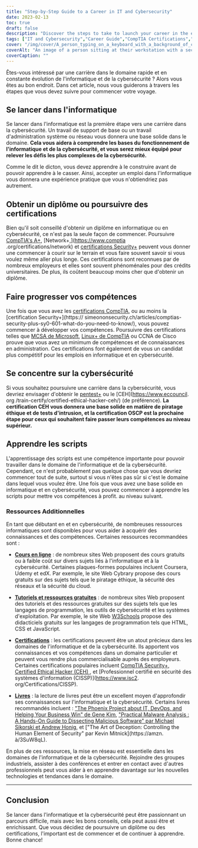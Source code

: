 ```yaml
---
title: "Step-by-Step Guide to a Career in IT and Cybersecurity"
date: 2023-02-13
toc: true
draft: false
description: "Discover the steps to take to launch your career in the exciting and ever-evolving field of IT and Cybersecurity with this comprehensive guide"
tags: ["IT and Cybersecurity","Career Guide","CompTIA Certifications","MCSA","Linux+","CCNA","Penetration Testing","Ethical Hacking","OSCP","Scripting","IT Jobs","Cybersecurity Jobs"]
cover: "/img/cover/A_person_typing_on_a_keyboard_with_a_background_of_computer.png"
coverAlt: "An image of a person sitting at their workstation with a security lock in the foreground, indicating the importance of securing workstations."
coverCaption: ""
---
```


  Êtes-vous intéressé par une carrière dans le domaine rapide et en constante évolution de l'informatique et de la cybersécurité ? Alors vous êtes au bon endroit. Dans cet article, nous vous guiderons à travers les étapes que vous devez suivre pour commencer votre voyage.  ## Se lancer dans l'informatique  Se lancer dans l'informatique est la première étape vers une carrière dans la cybersécurité. Un travail de support de base ou un travail d'administration système ou réseau vous donnera une base solide dans le domaine. **Cela vous aidera à comprendre les bases du fonctionnement de l'informatique et de la cybersécurité, et vous serez mieux équipé pour relever les défis les plus complexes de la cybersécurité.**  Comme le dit le dicton, vous devez apprendre à le construire avant de pouvoir apprendre à le casser. Ainsi, accepter un emploi dans l'informatique vous donnera une expérience pratique que vous n'obtiendriez pas autrement.  ## Obtenir un diplôme ou poursuivre des certifications  Bien qu'il soit conseillé d'obtenir un diplôme en informatique ou en cybersécurité, ce n'est pas la seule façon de commencer. Poursuivre [CompTIA's A+](https://simeononsecurity.ch/articles/passing-comptias-a-plus-exams-220-1101-and-220-1102/), [Network+,](https://www.comptia .org/certifications/network) et [certifications Security+](https://simeononsecurity.ch/articles/comptias-security-plus-sy0-601-what-do-you-need-to-know/) peuvent vous donner une commencer à courir sur le terrain et vous faire souvent savoir si vous voulez même aller plus longe. Ces certifications sont reconnues par de nombreux employeurs et elles sont souvent phénoménales pour des crédits universitaires. De plus, ils coûtent beaucoup moins cher que d'obtenir un diplôme.  ## Faire progresser vos compétences  Une fois que vous avez les [certifications CompTIA](https://simeononsecurity.ch/articles/tips-and-tricks-for-passing-comptia-exams/), ou au moins la [certification Security+](https:// simeononsecurity.ch/articles/comptias-security-plus-sy0-601-what-do-you-need-to-know/), vous pouvez commencer à développer vos compétences. Poursuivre des certifications telles que [MCSA de Microsoft](https://www.microsoft.com/en-us/learning/certification), [Linux+ de CompTIA](https://www.comptia.org/certifications/linux) ou CCNA de Cisco prouve que vous avez un minimum de compétences et de connaissances en administration. Ces certifications font également de vous un candidat plus compétitif pour les emplois en informatique et en cybersécurité.  ## Se concentre sur la cybersécurité  Si vous souhaitez poursuivre une carrière dans la cybersécurité, vous devriez envisager d'obtenir le [pentest+](https://www.comptia.org/certifications/pentest) ou le [CEH](https://www.eccouncil. org /train-certify/certified-ethical-hacker-ceh/) (de préférence). **La certification CEH vous donnera une base solide en matière de piratage éthique et de tests d'intrusion, et la certification OSCP est la prochaine étape pour ceux qui souhaitent faire passer leurs compétences au niveau supérieur.**  ## Apprendre les scripts  L'apprentissage des scripts est une compétence importante pour pouvoir travailler dans le domaine de l'informatique et de la cybersécurité. Cependant, ce n'est probablement pas quelque chose que vous devriez commencer tout de suite, surtout si vous n'êtes pas sûr si c'est le domaine dans lequel vous voulez être. Une fois que vous avez une base solide en informatique et en cybersécurité, vous pouvez commencer à apprendre les scripts pour mettre vos compétences à profit. au niveau suivant.  ### Ressources Additionnelles  En tant que débutant en et en cybersécurité, de nombreuses ressources informatiques sont disponibles pour vous aider à acquérir des connaissances et des compétences. Certaines ressources recommandées sont :  - [**Cours en ligne**](https://simeononsecurity.ch/recommendations/learning_resources/) : de nombreux sites Web proposent des cours gratuits ou à faible coût sur divers sujets liés à l'informatique et à la cybersécurité. Certaines plaques-formes populaires incluent Coursera, Udemy et edX. Par exemple, le site Web Cybrary propose des cours gratuits sur des sujets tels que le piratage éthique, la sécurité des réseaux et la sécurité du cloud.  - [**Tutoriels et ressources gratuites**](https://simeononsecurity.ch/recommendations/learning_resources/) : de nombreux sites Web proposent des tutoriels et des ressources gratuites sur des sujets tels que les langages de programmation, les outils de cybersécurité et les systèmes d'exploitation. Par exemple, le site Web [W3Schools](https://www.w3schools.com/) propose des didacticiels gratuits sur les langages de programmation tels que HTML, CSS et JavaScript.  - [**Certifications**](https://simeononsecurity.ch/recommendations/certifications/) : les certifications peuvent être un atout précieux dans les domaines de l'informatique et de la cybersécurité. Ils apportent vos connaissances et vos compétences dans un domaine particulier et peuvent vous rendre plus commercialisable auprès des employeurs. Certaines certifications populaires incluent [CompTIA Security+](https://simeononsecurity.ch/articles/comptias-security-plus-sy0-601-what-do-you-need-to-know/), [Certified Ethical Hacker (CEH) ](https://www.eccouncil.org/train-certify/certified-ethical-hacker-ceh/), et [Professionnel certifié en sécurité des systèmes d'information (CISSP)](https://www.isc2. org/Certifications/CISSP).  - [**Livres**](https://simeononsecurity.ch/recommendations/books/) : la lecture de livres peut être un excellent moyen d'approfondir ses connaissances sur l'informatique et la cybersécurité. Certains livres recommandés incluent : ["The Phoenix Project about IT, DevOps, and Helping Your Business Win" de Gene Kim](https://amzn.to/3xVIRhy), ["Practical Malware Analysis : A Hands-On Guide to Dissecting Malicious Software" par Michael Sikorski et Andrew Honig](https://amzn.to/3xVXzFa), et ["The Art of Deception: Controlling the Human Element of Security" par Kevin Mitnick](https://amzn. à/3SuW8qL).  En plus de ces ressources, la mise en réseau est essentielle dans les domaines de l'informatique et de la cybersécurité. Rejoindre des groupes industriels, assister à des conférences et entrer en contact avec d'autres professionnels peut vous aider à en apprendre davantage sur les nouvelles technologies et tendances dans le domaine. ______  ## Conclusion  Se lancer dans l'informatique et la cybersécurité peut être passionnant un parcours difficile, mais avec les bons conseils, cela peut aussi être et enrichissant. Que vous décidiez de poursuivre un diplôme ou des certifications, l'important est de commencer et de continuer à apprendre. Bonne chance!